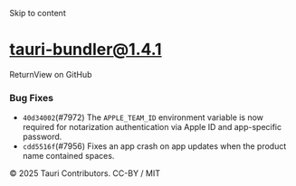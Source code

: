 Skip to content
# tauri-bundler@1.4.1
ReturnView on GitHub
### Bug Fixes
  * `40d34002`(#7972) The `APPLE_TEAM_ID` environment variable is now required for notarization authentication via Apple ID and app-specific password.
  * `cdd5516f`(#7956) Fixes an app crash on app updates when the product name contained spaces.


© 2025 Tauri Contributors. CC-BY / MIT

